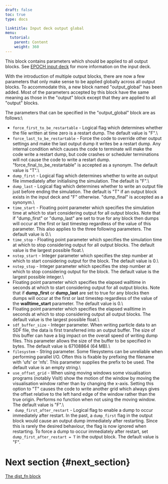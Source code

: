 ```yaml
---
draft: false
toc: true
type: docs

linktitle: Input deck output global
menu:
  tutorial:
    parent: Content
    weight: 360
---
```


This block contains parameters which should be applied to all output
blocks. See [EPOCH input deck][Input_deck] for more
information on the input deck.

With the introduction of multiple output blocks, there are now a few
parameters that only make sense to be applied globally across all output
blocks. To accommodate this, a new block named "output_global" has been
added. Most of the parameters accepted by this block have the same
meaning as those in the "output" block except that they are applied to
all "output" blocks.

The parameters that can be specified in the "output_global" block are
as follows:\
- `force_first_to_be_restartable` - Logical flag which
determines whether the file written at time zero is a restart dump. The
default value is "F".\
- `force_last_to_be_restartable` - Force the code to
override other output settings and make the last output dump it writes
be a restart dump. Any internal condition which causes the code to
terminate will make the code write a restart dump, but code crashes or
scheduler terminations will not cause the code to write a restart dump.
"force_final_to_be_restartable" is accepted as a synonym. The
default value is "T".\
- `dump_first` - Logical flag which determines whether to
write an output file immediately after initialising the simulation. The
default is "F".\
- `dump_last` - Logical flag which determines whether to
write an output file just before ending the simulation. The default is
"T" if an output block exists in the input deck and "F" otherwise.
"dump_final" is accepted as a synonym.\
- `time_start` - Floating point parameter which specifies
the simulation time at which to start considering output for all output
blocks. Note that if "dump_first" or "dump_last" are set to true for
any block then dumps will occur at the first or last timestep regardless
of the value of this parameter. This also applies to the three following
parameters. The default value is 0.\
- `time_stop` - Floating point parameter which specifies the
simulation time at which to stop considering output for all output
blocks. The default value is the largest possible float.\
- `nstep_start` - Integer parameter which specifies the step
number at which to start considering output for the block. The default
value is 0.\
- `nstep_stop` - Integer parameter which specifies the step
number at which to stop considering output for the block. The default
value is the largest possible integer.\
- Floating point parameter which specifies the elapsed walltime in
seconds at which to start considering output for all output blocks. Note
that if **dump_first** or **dump_last** are set to true for any blocks
then dumps will occur at the first or last timestep regardless of the
value of the **walltime_start** parameter. The default value is 0.\
- Floating point parameter which specifies the elapsed walltime in
seconds at which to stop considering output all output blocks. The
default value is the largest possible float.\
- `sdf_buffer_size` - Integer parameter. When writing
particle data to an SDF file, the data is first transferred into an
output buffer. The size of this buffer can have a big impact on the
overall speed of writing dump files. This parameter allows the size of
the buffer to be specified in bytes. The default value is 67108864 (64
MB).\
- `filesystem` - String parameter. Some filesystems can be
unreliable when performing parallel I/O. Often this is fixable by
prefixing the filename with 'ufs' or 'nfs'. This parameter supplies the
prefix to be used. The default value is an empty string.\
- `use_offset_grid` - When using moving windows some
visualisation programs (notably VisIt) show the motion of the window by
moving the visualisation window rather than by changing the x-axis.
Setting this option to "T" causes the code to write another grid which
always gives the offset relative to the left hand edge of the window
rather than the true origin. Performs no function when not using the
moving window. The default value is "F".\
- ` dump_first_after_restart` - Logical flag to enable a
dump to occur immediately after restart. In the past, a `dump_first`
flag in the output block would cause an output dump immediately after
restarting. Since this is rarely the desired behaviour, the flag is now
ignored when restarting. To force a dump to occur immediately after
restart, set `dump_first_after_restart = T` in the output block. The
default value is "F".

# Next section {#next_section}

[The dist_fn block][Input_deck_dist_fn]


<!-- ########################  Cross references  ######################## -->


[Acknowledging_EPOCH]: /tutorial/acknowledging_epoch
[Basic_examples]: /tutorial/basic_examples
[Basic_examples__focussing_a_gaussian_beam]: /tutorial/basic_examples/#focussing_a_gaussian_beam
[Binary_files]: /tutorial/binary_files
[Calculable_particle_properties]: /tutorial/calculable_particle_properties
[Compiler_Flags]: /tutorial/compiler_flags
[Compiling]: /tutorial/compiling
[FAQ]: /tutorial/faq
[FAQ__how_do_i_obtain_the_code]: /tutorial/faq/#how_do_i_obtain_the_code
[Input_deck]: /tutorial/input_deck
[Input_deck_adf]: /tutorial/input_deck_adf
[Input_deck_boundaries]: /tutorial/input_deck_boundaries
[Input_deck_boundaries__cpml_boundary_conditions]: /tutorial/input_deck_boundaries/#cpml_boundary_conditions
[Input_deck_boundaries__thermal_boundary_conditions]: /tutorial/input_deck_boundaries/#thermal_boundary_conditions
[Input_deck_collisions]: /tutorial/input_deck_collisions
[Input_deck_constant]: /tutorial/input_deck_constant
[Input_deck_control]: /tutorial/input_deck_control
[Input_deck_control__basics]: /tutorial/input_deck_control/#basics
[Input_deck_control__maxwell_solvers]: /tutorial/input_deck_control/#maxwell_solvers
[Input_deck_control__requesting_output_dumps_at_run_time]: /tutorial/input_deck_control/#requesting_output_dumps_at_run_time
[Input_deck_control__stencil_block]: /tutorial/input_deck_control/#stencil_block
[Input_deck_control__strided_current_filtering]: /tutorial/input_deck_control/#strided_current_filtering
[Input_deck_dist_fn]: /tutorial/input_deck_dist_fn
[Input_deck_fields]: /tutorial/input_deck_fields
[Input_deck_injector]: /tutorial/input_deck_injector
[Input_deck_injector__keys]: /tutorial/input_deck_injector/#keys
[Input_deck_laser]: /tutorial/input_deck_laser
[Input_deck_operator]: /tutorial/input_deck_operator
[Input_deck_output__directives]: /tutorial/input_deck_output/#directives
[Input_deck_output_block]: /tutorial/input_deck_output_block
[Input_deck_output_block__derived_variables]: /tutorial/input_deck_output_block/#derived_variables
[Input_deck_output_block__directives]: /tutorial/input_deck_output_block/#directives
[Input_deck_output_block__dumpmask]: /tutorial/input_deck_output_block/#dumpmask
[Input_deck_output_block__multiple_output_blocks]: /tutorial/input_deck_output_block/#multiple_output_blocks
[Input_deck_output_block__particle_variables]: /tutorial/input_deck_output_block/#particle_variables
[Input_deck_output_block__single-precision_output]: /tutorial/input_deck_output_block/#single-precision_output
[Input_deck_output_global]: /tutorial/input_deck_output_global
[Input_deck_particle_file]: /tutorial/input_deck_particle_file
[Input_deck_probe]: /tutorial/input_deck_probe
[Input_deck_qed]: /tutorial/input_deck_qed
[Input_deck_species]: /tutorial/input_deck_species
[Input_deck_species__arbitrary_distribution_functions]: /tutorial/input_deck_species/#arbitrary_distribution_functions
[Input_deck_species__ionisation]: /tutorial/input_deck_species/#ionisation
[Input_deck_species__maxwell_juttner_distributions]: /tutorial/input_deck_species/#maxwell_juttner_distributions
[Input_deck_species__particle_migration_between_species]: /tutorial/input_deck_species/#particle_migration_between_species
[Input_deck_species__species_boundary_conditions]: /tutorial/input_deck_species/#species_boundary_conditions
[Input_deck_subset]: /tutorial/input_deck_subset
[Input_deck_window]: /tutorial/input_deck_window
[Landing]: /tutorial/landing
[Landing_Page]: /tutorial/landing_page
[Libraries]: /tutorial/libraries
[Links]: /tutorial/links
[Maths_parser__functions]: /tutorial/maths_parser/#functions
[Non-thermal_initial_conditions]: /tutorial/non-thermal_initial_conditions
[Previous_versions]: /tutorial/previous_versions
[Python]: /tutorial/python
[Running]: /tutorial/running
[SDF_Landing_Page]: /tutorial/sdf_landing_page
[Structure]: /tutorial/structure
[Using_EPOCH_in_practice]: /tutorial/using_epoch_in_practice
[Using_EPOCH_in_practice__manually_overriding_particle_parameters_set_by_the_autoloader]: /tutorial/using_epoch_in_practice/#manually_overriding_particle_parameters_set_by_the_autoloader
[Using_EPOCH_in_practice__parameterising_input_decks]: /tutorial/using_epoch_in_practice/#parameterising_input_decks
[Using_delta_f]: /tutorial/using_delta_f
[Visualising_SDF_files_with_IDL_or_GDL]: /tutorial/visualising_sdf_files_with_idl_or_gdl
[Visualising_SDF_files_with_LLNL_VisIt]: /tutorial/visualising_sdf_files_with_llnl_visit
[Workshop_examples]: /tutorial/workshop_examples
[Workshop_examples__a_2d_laser]: /tutorial/workshop_examples/#a_2d_laser
[Workshop_examples__a_basic_em-field_simulation]: /tutorial/workshop_examples/#a_basic_em-field_simulation
[Workshop_examples__getting_the_example_decks_for_this_workshop]: /tutorial/workshop_examples/#getting_the_example_decks_for_this_workshop
[Workshop_examples__specifying_particle_species]: /tutorial/workshop_examples/#specifying_particle_species
[Workshop_examples_continued]: /tutorial/workshop_examples_continued
